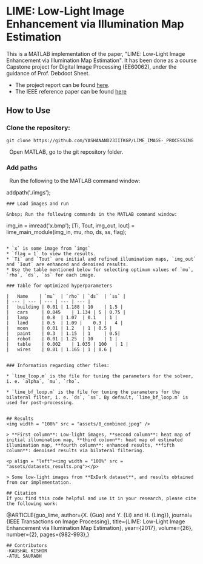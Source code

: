 # LIME: Low-Light Image Enhancement via Illumination Map Estimation

This is a MATLAB implementation of the paper, "LIME: Low-Light Image Enhancement via Illumination Map Estimation". It has been done as a course Capstone project for Digital Image Processing (EE60062), under the guidance of Prof. Debdoot Sheet.

* The project report can be found [here](https://drive.google.com/file/d/1RZk386iDRkE_KJBXhzf-fqDofLo6PBYf/view?usp=drive_link).
* The IEEE reference paper can be found [here](https://ieeexplore.ieee.org/document/7782813)

## How to Use 
### Clone the repository:
```
git clone https://github.com/YASHANAND23IITKGP/LIME_IMAGE-_PROCESSING
```

&nbsp; Open MATLAB, go to the git repository folder.

### Add paths
&nbsp; Run the following to the MATLAB command window:

addpath('./imgs');
```
### Load images and run

&nbsp; Run the following commands in the MATLAB command window:
```
img_in = imread('x.bmp'); 
[Ti, Tout, img_out, Iout] = lime_main_module(img_in, mu, rho, ds, ss, flag); 
```

* `x` is some image from `imgs`
* `flag = 1` to view the results. 
* `Ti` and `Tout` are initial and refined illumination maps, `img_out` and `Iout` are enhanced and denoised results.
* Use the table mentioned below for selecting optimum values of `mu`, `rho`, `ds`, `ss` for each image.

### Table for optimized hyperparameters

|	Name	| `mu`	| `rho`	| `ds`	| `ss` | 
| --- | --- | --- | --- | --- |
|	building | 0.01	| 1.188	| 10	| 1.5 |
|	cars	 | 0.045	| 1.134	| 5	| 0.75 |
|	lamp	 | 0.8	| 1.07	| 0.1	| 1 |
|	land	 | 0.5	| 1.09 |	0.3 |	4 |
|	moon	 | 0.01	| 1.2	| 1	| 0.5 |
|	paint	 | 0.3	| 1.15	| 1 	| 0.5|
|	robot	 | 0.01	| 1.25	| 10	| 1 |
|	table	 | 0.002	| 1.035	| 100	| 1 |
|	wires	 | 0.01	| 1.165	| 1	| 0.6 |


### Information regarding other files: 

* `lime_loop.m` is the file for tuning the parameters for the solver, i. e. `alpha`, `mu`, `rho`.

* `lime_bf_loop.m` is the file for tuning the parameters for the bilateral filter, i. e. `ds`, `ss`. By default, `lime_bf_loop.m` is used for post-processing.


## Results
<img width = "100%" src = "assets/8_combined.jpeg" />

> **First column**: Low-light images, **second column**: heat map of initial illumination map, **third column**: heat map of estimated illumination map, **fourth column**: enhanced results, **fifth column**: denoised results via bilateral filtering. 

<p align = "left"><img width = "100%" src = "assets/datasets_results.png"></p>

> Some low-light images from **ExDark dataset**, and results obtained from our implementation.

## Citation
If you find this code helpful and use it in your research, please cite the following work:
```
@ARTICLE{guo_lime,
  author={X. {Guo} and Y. {Li} and H. {Ling}},
  journal={IEEE Transactions on Image Processing}, 
  title={LIME: Low-Light Image Enhancement via Illumination Map Estimation}, 
  year={2017},
  volume={26},
  number={2},
  pages={982-993},}
```
## Contributors
-KAUSHAL KISHOR
-ATUL SAURABH
